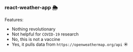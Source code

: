 ### react-weather-app 🌦

Features:
+ Nothing revolutionary
+ Not helpful for `COVID-19` research
+ No, this is not a vaccine
+ Yes, it pulls data from `https://openweathermap.org/api` ☀
